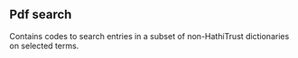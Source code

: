 ## Pdf search

Contains codes to search entries in a subset of non-HathiTrust dictionaries on selected terms.



